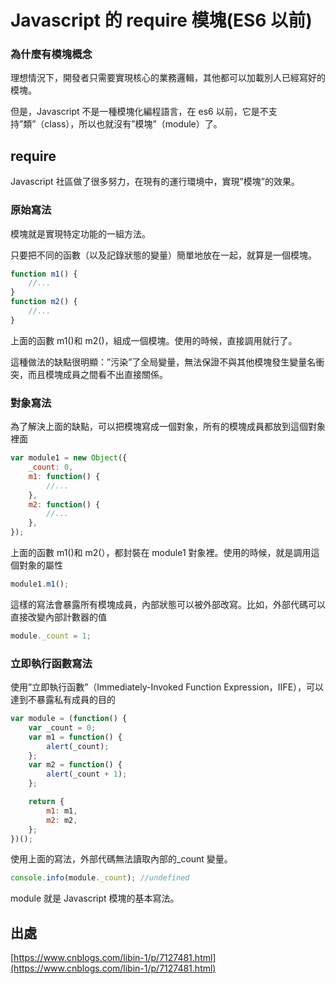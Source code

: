# Javascript 的 require 模塊(ES6 以前)

### 為什麼有模塊概念

理想情況下，開發者只需要實現核心的業務邏輯，其他都可以加載別人已經寫好的模塊。

但是，Javascript 不是一種模塊化編程語言，在 es6 以前，它是不支持”類”（class），所以也就沒有”模塊”（module）了。

## require

Javascript 社區做了很多努力，在現有的運行環境中，實現”模塊”的效果。

### 原始寫法

模塊就是實現特定功能的一組方法。

只要把不同的函數（以及記錄狀態的變量）簡單地放在一起，就算是一個模塊。

```js
function m1() {
	//...
}
function m2() {
	//...
}
```

上面的函數 m1()和 m2()，組成一個模塊。使用的時候，直接調用就行了。

這種做法的缺點很明顯：”污染”了全局變量，無法保證不與其他模塊發生變量名衝突，而且模塊成員之間看不出直接關係。

### 對象寫法

為了解決上面的缺點，可以把模塊寫成一個對象，所有的模塊成員都放到這個對象裡面

```js
var module1 = new Object({
	_count: 0,
	m1: function() {
		//...
	},
	m2: function() {
		//...
	},
});
```

上面的函數 m1()和 m2(），都封裝在 module1 對象裡。使用的時候，就是調用這個對象的屬性

```js
module1.m1();
```

這樣的寫法會暴露所有模塊成員，內部狀態可以被外部改寫。比如，外部代碼可以直接改變內部計數器的值

```js
module._count = 1;
```

### 立即執行函數寫法

使用”立即執行函數”（Immediately-Invoked Function Expression，IIFE），可以達到不暴露私有成員的目的

```js
var module = (function() {
	var _count = 0;
	var m1 = function() {
		alert(_count);
	};
	var m2 = function() {
		alert(_count + 1);
	};

	return {
		m1: m1,
		m2: m2,
	};
})();
```

使用上面的寫法，外部代碼無法讀取內部的\_count 變量。

```js
console.info(module._count); //undefined
```

module 就是 Javascript 模塊的基本寫法。

## 出處

[https://www.cnblogs.com/libin-1/p/7127481.html](https://www.cnblogs.com/libin-1/p/7127481.html)
